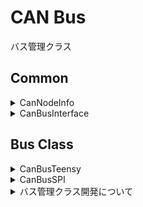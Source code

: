 # CAN Bus

バス管理クラス

## Common

<details>
<summary>CanNodeInfo</summary>

各ノードを管理する構造体です。以下のメンバを持ちます。

```cpp
uint32_t id
uint8_t* buffer
size_t   length
uint32_t timestampUs
```

`id` : 自身の ID もしくは監視する ID

`buffer` : 送信、受信バッファをさすポインタ

`length` : 送信、受信バッファ長

`timestampUs` : 最後に送信、受信バッファにアクセスした時間[μs]

</details>

<details>
<summary>CanBusInterface</summary>

バス管理クラスを一律に使用できるようにするインターフェースクラスです。

バス管理クラスは全てこのクラスを継承し、純粋仮想関数をオーバーライドしています。

この継承関係によって、使用するマイコンによってバス管理クラス(型)が切り替わっても、一律にバスオブジェクトの参照、ポインタを持つことができます。

-   API

    ノードをバスに参加させる

    -   `virtual joinTX(CanNodeInfo& node)`
    -   `virtual joinRX(CanNodeInfo& node)`

    ノードをバスから切り離す

    -   `virtual detachTX(CanNodeInfo& node)`
    -   `virtual detachRX(CanNodeInfo& node)`

-   Sample

    ```cpp
    uint8_t buffer[10];
    CanNodeInfo node {
        /*uint32_t id         */ 0            ,
        /*uint8_t* buffer     */ buffer       ,
        /*size_t   length     */ sizeof buffer,
        /*uint32_t timestampUs*/ 0            ,
    };

    CanBus---- bus;

    void setup() {
        bus.joinTX(node);
    }
    void loop() {}
    ```

    ```cpp
    /// @brief 可変長データを送受信する CanNodeInfo ラッパークラス
    class CanWriterVLA
    {
        // 全バス管理クラスがCANBusInterfaceを継承しているので、このように全バス管理クラスの参照を保持できます。
        CanBusInterface& bus ;
        CanNodeInfo      info;
    public:
        CanWriterVLA(CanBusInterface& bus, uint32_t id)
            : bus(bus)
            , info(
                /*uint32_t id         */ id     ,
                /*uint8_t* buffer     */ nullptr,
                /*size_t   length     */ 0      ,
                /*uint32_t timestampUs*/ 0      ,
              )
        {
            bus.joinTX(info);
        }
        ~CanWriterVLA()
        {
            bus.detachTX(info);
            delete[] info.buffer;
        }
        void resize(size_t n)
        {
            delete[] info.buffer;

            // バス管理クラスは CanNodeInfo インスタンスのポインタを内部に保持しています。
            // そのため CanNodeInfo インスタンスを書き換えると、バス管理クラスにも書き換えが反映されます。
            info.buffer = new uint8_t[n]();
            info.length = n;
        }
    };

    CanBusTeensy<CAN1> bus;

    CanWriterVLA writer(bus, 0);
    ```

</details>

## Bus Class

<details>
<summary>CanBusTeensy</summary>

teensy 内臓 CAN コントローラーを使用して、 CAN 通信を行うバス管理クラス

```mermaid
flowchart LR

	bus[CAN BUS] --- |CAN H/L|CANトランシーバ --- |CAN TX/RX|CanBusTeensy

    subgraph Soft

        subgraph CanBusTeensy
            direction RL
            lib[FlexCAN_T4]
        end

        CanBusTeensy --- CanBusInterface

        CanBusInterface --- Reader

        CanBusInterface --- Writer

        subgraph Reader
            reader[CanNodeInfo]
        end
        subgraph Writer
            writer[CanNodeInfo]
        end

    end

```

-   依存ライブラリ

    [FlexCAN_T4](https://github.com/tonton81/FlexCAN_T4)

    [IntervalTimer](https://github.com/loglow/IntervalTimer)

-   API

    コンストラクタ

    -   `template<CAN_DEV_TABLE Bus> CanBusTeensy::CanBusTeensy()`

        `@tparam {Bus}` バス種類 (CAN0,CAN1,CAN2,CAN3) [ライブラリドキュメント](https://github.com/tonton81/FlexCAN_T4) 参照

    通信開始

    -   `void CanBusTeensy::begin(uint32_t baudrate = 1000000)`

        `@param {baudrate}` CAN 通信レート

    通信更新

    -   `void CanBusTeensy::update(uint32_t writeIntervalUs = 5000)`

        `@param {writeIntervalUs}` 送信間隔

        バスに大量のデータが流れないよう、ループ周期に関係なく設定間隔以下で送信されないようになっています。

-   メモリ

    CanNodeInfo のインスタンスを指すポインタをリストとしてヒープ領域に保持します。

-   Sample

    ノード ID0 が送信しているデータを取得する。

    ```cpp
    uint8_t buffer[10];
    CanNodeInfo node {
        /*uint32_t id         */ 0            ,
        /*uint8_t* buffer     */ buffer       ,
        /*size_t   length     */ sizeof buffer,
        /*uint32_t timestampUs*/ 0            ,
    };

    CanBusTeensy<CAN1> bus;
    void setup()
    {
        bus.joinRX(node);  // ノードをバスに参加させる(複数参加させることもできます)
        bus.begin();       // 通信開始
        Serial.begin(115200);
    }

    void loop()
    {
        bus.update();
        for(size_t i = 0; i < node.length; ++i)
        {
            Serial.print(node.buffer[i]);
        }
        Serial.println();
    }
    ```

    生で `CanNodeInfo` を使うと少し複雑になります。そのため `CanNodeInfo` のラッパークラスである、`CanReader`, `CanWriter` クラス等を使います。ラッパークラス

-   開発者

    大河祐介

</details>

<details>
<summary>CanBusSPI</summary>
外付け CAN コントローラーを使用して CAN 通信を行うバス管理クラス

```mermaid
flowchart LR

	bus[CAN BUS] --- |CAN H/L|CANトランシーバ --- |CAN TX/RX|CANコントローラ --- |SPI|CanBusSPI

    subgraph Soft

        subgraph CanBusSPI
            direction RL
            lib[arduino-mcp2515]
        end

        CanBusSPI --- CanBusInterface

        CanBusInterface --- Reader

        CanBusInterface --- Writer

        subgraph Reader
            reader[CanNodeInfo]
        end
        subgraph Writer
            writer[CanNodeInfo]
        end

    end

```

-   依存ライブラリ

    [arduino-mcp2515](https://github.com/autowp/arduino-mcp2515)

-   API

    コンストラクタ

    -   `template<uint8_t CS, uint8_t Interrupt> CanBusSPI::CanBusSPI(SPIClass& SPI, uint32_t SPIClock = 10000000)`

        `@tparam {CS}` SPI chip select ピン

        `@tparam {Interrupt}` CAN コントローラー Int 端子接続ピン

        `@param {SPI}` SPI クラスインスタンス

        `@param {SPIClock}` SPI クロック

    通信開始

    -   `void CanBusSPI::begin(CAN_CLOCK CANClock = MCP_20MHZ, CAN_SPEED baudrate = CAN_1000KBPS)`

        `@param {baudrate}` CAN 通信レート [ライブラリドキュメント](https://github.com/autowp/arduino-mcp2515) 参照

        `@param {CANClock}` CAN コントローラー動作周波数 [ライブラリドキュメント](https://github.com/autowp/arduino-mcp2515) 参照

    通信更新

    -   `void CanBusTeensy::update(uint32_t writeIntervalUs = 5000)`

        `@param {writeIntervalUs}` 送信間隔

        バスに大量のデータが流れないよう、ループ周期に関係なく設定間隔以下で送信されないようになっています。

        つまりこの関数を呼ぶことによって、送信処理が行われるかは呼び出すタイミング次第です。

-   Sample

    ```cpp
    CanBusSPI<9, 2> bus(SPI);
    void setup() {
        bus.begin();
    }
    void loop() {
        bus.update();
    }
    ```

-   開発者

    大河祐介

</details>

<details>
<summary>バス管理クラス開発について</summary>

今後マイコンが変わった際など、バス管理クラスを新たに作成することがあるかと思います。開発待ってます！！

-   留意点

    `CanBusInterface` クラスを継承し、純粋仮想関数をオーバーライドしてください。

    `CanNodeInfo` のラッパークラスは、バス管理クラスが`CanBusInterface` クラスを継承している前提で作られていますす。

    バス管理クラスごとにファイル分割して、`Can.hpp` からインクルードしてください。

    プリプロセッサーディレクティブ(#if, #endif等)を使って、特定のマイコンの場合にバス管理クラスが有効になるようにしてください。

    ```cpp
    #if defined(__MK20DX256__) || defined(__MK64FX512__) ...
    class CanBus--- {
    };
    #endif
    ```

</details>

